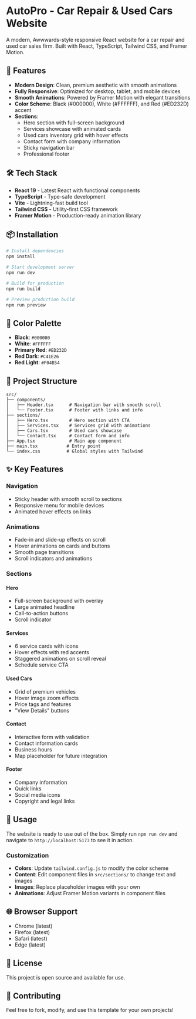 # AutoPro - Car Repair & Used Cars Website

A modern, Awwwards-style responsive React website for a car repair and used car sales firm. Built with React, TypeScript, Tailwind CSS, and Framer Motion.

## 🚀 Features

- **Modern Design**: Clean, premium aesthetic with smooth animations
- **Fully Responsive**: Optimized for desktop, tablet, and mobile devices
- **Smooth Animations**: Powered by Framer Motion with elegant transitions
- **Color Scheme**: Black (#000000), White (#FFFFFF), and Red (#ED232D) accent
- **Sections**:
  - Hero section with full-screen background
  - Services showcase with animated cards
  - Used cars inventory grid with hover effects
  - Contact form with company information
  - Sticky navigation bar
  - Professional footer

## 🛠️ Tech Stack

- **React 19** - Latest React with functional components
- **TypeScript** - Type-safe development
- **Vite** - Lightning-fast build tool
- **Tailwind CSS** - Utility-first CSS framework
- **Framer Motion** - Production-ready animation library

## 📦 Installation

```bash
# Install dependencies
npm install

# Start development server
npm run dev

# Build for production
npm run build

# Preview production build
npm run preview
```

## 🎨 Color Palette

- **Black**: `#000000`
- **White**: `#FFFFFF`
- **Primary Red**: `#ED232D`
- **Red Dark**: `#C41E26`
- **Red Light**: `#F04B54`

## 📁 Project Structure

```
src/
├── components/
│   ├── Header.tsx      # Navigation bar with smooth scroll
│   └── Footer.tsx      # Footer with links and info
├── sections/
│   ├── Hero.tsx        # Hero section with CTA
│   ├── Services.tsx    # Services grid with animations
│   ├── Cars.tsx        # Used cars showcase
│   └── Contact.tsx     # Contact form and info
├── App.tsx             # Main app component
├── main.tsx           # Entry point
└── index.css          # Global styles with Tailwind
```

## ✨ Key Features

### Navigation

- Sticky header with smooth scroll to sections
- Responsive menu for mobile devices
- Animated hover effects on links

### Animations

- Fade-in and slide-up effects on scroll
- Hover animations on cards and buttons
- Smooth page transitions
- Scroll indicators and animations

### Sections

#### Hero

- Full-screen background with overlay
- Large animated headline
- Call-to-action buttons
- Scroll indicator

#### Services

- 6 service cards with icons
- Hover effects with red accents
- Staggered animations on scroll reveal
- Schedule service CTA

#### Used Cars

- Grid of premium vehicles
- Hover image zoom effects
- Price tags and features
- "View Details" buttons

#### Contact

- Interactive form with validation
- Contact information cards
- Business hours
- Map placeholder for future integration

#### Footer

- Company information
- Quick links
- Social media icons
- Copyright and legal links

## 🎯 Usage

The website is ready to use out of the box. Simply run `npm run dev` and navigate to `http://localhost:5173` to see it in action.

### Customization

- **Colors**: Update `tailwind.config.js` to modify the color scheme
- **Content**: Edit component files in `src/sections/` to change text and images
- **Images**: Replace placeholder images with your own
- **Animations**: Adjust Framer Motion variants in component files

## 🌐 Browser Support

- Chrome (latest)
- Firefox (latest)
- Safari (latest)
- Edge (latest)

## 📝 License

This project is open source and available for use.

## 🤝 Contributing

Feel free to fork, modify, and use this template for your own projects!
